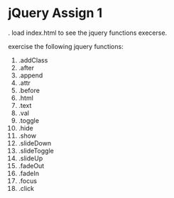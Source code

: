 # jQuery Assign 1

. load index.html to see the jquery functions execerse.

exercise the following jquery functions:

1. .addClass
1. .after
1. .append
1. .attr
1. .before
1. .html
1. .text
1. .val
1. .toggle
1. .hide
1. .show
1. .slideDown
1. .slideToggle
1. .slideUp
1. .fadeOut
1. .fadeIn
1. .focus
1. .click
